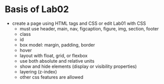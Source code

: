 # Basis of Lab02
- create a page using HTML tags and CSS or edit Lab01 with CSS
  - must use header, main, nav, figcaption, figure, img, section, footer
  - class
  - id
  - box model: margin, padding, border
  - hover
  - layout with float, grid, or flexbox
  - use both absolute and relative units
  - show and hide elements (display or visibility properties)
  - layering (z-index)
  - other css features are allowed 
